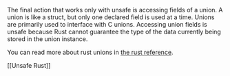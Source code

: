 
The final action that works only with unsafe is accessing fields of a union. A union is like a struct, but only one declared field is used at a time. Unions are primarily used to interface with C unions. Accessing union fields is unsafe because Rust cannot guarantee the type of the data currently being stored in the union instance.

You can read more about rust unions in [the rust reference](https://doc.rust-lang.org/reference/items/unions.html).

[[Unsafe Rust]]
